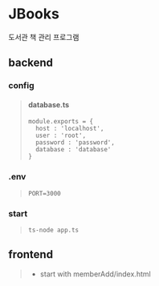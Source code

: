 # JBooks
도서관 책 관리 프로그램

## backend

### config

>#### database.ts
>```
>module.exports = {
>	host : 'localhost',
>	user : 'root',
>	password : 'password',
>	database : 'database'
>}
>```

### .env
>```
>PORT=3000
>```

### start
>```
>ts-node app.ts
>```

## frontend

>* start with memberAdd/index.html
